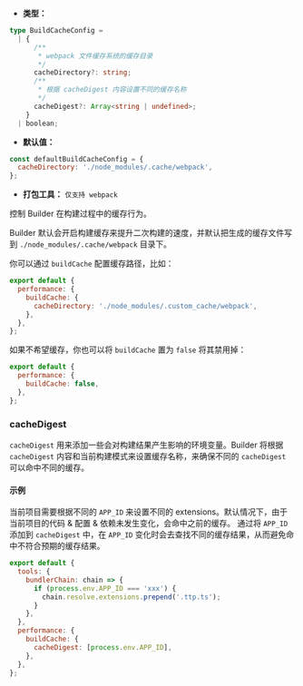 - **类型：**

```ts
type BuildCacheConfig =
  | {
      /**
       * webpack 文件缓存系统的缓存目录
       */
      cacheDirectory?: string;
      /**
       * 根据 cacheDigest 内容设置不同的缓存名称
       */
      cacheDigest?: Array<string | undefined>;
    }
  | boolean;
```

- **默认值：**

```js
const defaultBuildCacheConfig = {
  cacheDirectory: './node_modules/.cache/webpack',
};
```

- **打包工具：** `仅支持 webpack`

控制 Builder 在构建过程中的缓存行为。

Builder 默认会开启构建缓存来提升二次构建的速度，并默认把生成的缓存文件写到 `./node_modules/.cache/webpack` 目录下。

你可以通过 `buildCache` 配置缓存路径，比如：

```js
export default {
  performance: {
    buildCache: {
      cacheDirectory: './node_modules/.custom_cache/webpack',
    },
  },
};
```

如果不希望缓存，你也可以将 `buildCache` 置为 `false` 将其禁用掉：

```js
export default {
  performance: {
    buildCache: false,
  },
};
```

### cacheDigest

`cacheDigest` 用来添加一些会对构建结果产生影响的环境变量。Builder 将根据 `cacheDigest` 内容和当前构建模式来设置缓存名称，来确保不同的 `cacheDigest` 可以命中不同的缓存。

#### 示例

当前项目需要根据不同的 `APP_ID` 来设置不同的 extensions。默认情况下，由于当前项目的代码 & 配置 & 依赖未发生变化，会命中之前的缓存。
通过将 `APP_ID` 添加到 `cacheDigest` 中，在 `APP_ID` 变化时会去查找不同的缓存结果，从而避免命中不符合预期的缓存结果。

```js
export default {
  tools: {
    bundlerChain: chain => {
      if (process.env.APP_ID === 'xxx') {
        chain.resolve.extensions.prepend('.ttp.ts');
      }
    },
  },
  performance: {
    buildCache: {
      cacheDigest: [process.env.APP_ID],
    },
  },
};
```
